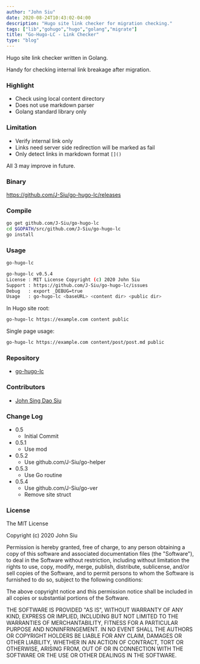 ```yaml
---
author: "John Siu"
date: 2020-08-24T10:43:02-04:00
description: "Hugo site link checker for migration checking."
tags: ["lib","gohugo","hugo","golang","migrate"]
title: "Go-Hugo-LC - Link Checker"
type: "blog"
---
```

Hugo site link checker written in Golang.
<!--more-->
Handy for checking internal link breakage after migration.

### Highlight

- Check using local content directory
- Does not use markdown parser
- Golang standard library only

### Limitation

- Verify internal link only
- Links need server side redirection will be marked as fail
- Only detect links in markdown format `[]()`

All 3 may improve in future.

### Binary

https://github.com/J-Siu/go-hugo-lc/releases

### Compile

```sh
go get github.com/J-Siu/go-hugo-lc
cd $GOPATH/src/github.com/J-Siu/go-hugo-lc
go install
```

### Usage

```sh
go-hugo-lc
```

```sh
go-hugo-lc v0.5.4
License : MIT License Copyright (c) 2020 John Siu
Support : https://github.com/J-Siu/go-hugo-lc/issues
Debug   : export _DEBUG=true
Usage   : go-hugo-lc <baseURL> <content dir> <public dir>
```

In Hugo site root:

```sh
go-hugo-lc https://example.com content public
```

Single page usage:

```sh
go-hugo-lc https://example.com content/post/post.md public
```

### Repository

- [go-hugo-lc](https://github.com/J-Siu/go-hugo-lc)

### Contributors

- [John Sing Dao Siu](https://github.com/J-Siu)

### Change Log

- 0.5
  - Initial Commit
- 0.5.1
  - Use mod
- 0.5.2
  - Use github.com/J-Siu/go-helper
- 0.5.3
  - Use Go routine
- 0.5.4
  - Use github.com/J-Siu/go-ver
  - Remove site struct

### License

The MIT License

Copyright (c) 2020 John Siu

Permission is hereby granted, free of charge, to any person obtaining a copy of this software and associated documentation files (the "Software"), to deal in the Software without restriction, including without limitation the rights to use, copy, modify, merge, publish, distribute, sublicense, and/or sell copies of the Software, and to permit persons to whom the Software is furnished to do so, subject to the following conditions:

The above copyright notice and this permission notice shall be included in all copies or substantial portions of the Software.

THE SOFTWARE IS PROVIDED "AS IS", WITHOUT WARRANTY OF ANY KIND, EXPRESS OR IMPLIED, INCLUDING BUT NOT LIMITED TO THE WARRANTIES OF MERCHANTABILITY, FITNESS FOR A PARTICULAR PURPOSE AND NONINFRINGEMENT. IN NO EVENT SHALL THE AUTHORS OR COPYRIGHT HOLDERS BE LIABLE FOR ANY CLAIM, DAMAGES OR OTHER LIABILITY, WHETHER IN AN ACTION OF CONTRACT, TORT OR OTHERWISE, ARISING FROM, OUT OF OR IN CONNECTION WITH THE SOFTWARE OR THE USE OR OTHER DEALINGS IN THE SOFTWARE.